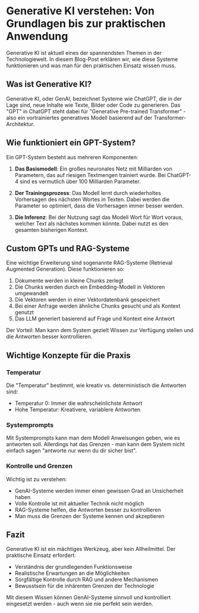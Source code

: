 # Generative KI verstehen: Von Grundlagen bis zur praktischen Anwendung

Generative KI ist aktuell eines der spannendsten Themen in der Technologiewelt. In diesem Blog-Post erklären wir, wie diese Systeme funktionieren und was man für den praktischen Einsatz wissen muss.

## Was ist Generative KI?

Generative KI, oder GenAI, bezeichnet Systeme wie ChatGPT, die in der Lage sind, neue Inhalte wie Texte, Bilder oder Code zu generieren. Das "GPT" in ChatGPT steht dabei für "Generative Pre-trained Transformer" - also ein vortrainiertes generatives Modell basierend auf der Transformer-Architektur.

## Wie funktioniert ein GPT-System?

Ein GPT-System besteht aus mehreren Komponenten:

1. **Das Basismodell**: Ein großes neuronales Netz mit Milliarden von Parametern, das auf riesigen Textmengen trainiert wurde. Bei ChatGPT-4 sind es vermutlich über 100 Milliarden Parameter.

2. **Der Trainingsprozess**: Das Modell lernt durch wiederholtes Vorhersagen des nächsten Wortes in Texten. Dabei werden die Parameter so optimiert, dass die Vorhersagen immer besser werden.

3. **Die Inferenz**: Bei der Nutzung sagt das Modell Wort für Wort voraus, welcher Text als nächstes kommen könnte. Dabei nutzt es den gesamten bisherigen Kontext.

## Custom GPTs und RAG-Systeme

Eine wichtige Erweiterung sind sogenannte RAG-Systeme (Retrieval Augmented Generation). Diese funktionieren so:

1. Dokumente werden in kleine Chunks zerlegt
2. Die Chunks werden durch ein Embedding-Modell in Vektoren umgewandelt
3. Die Vektoren werden in einer Vektordatenbank gespeichert
4. Bei einer Anfrage werden ähnliche Chunks gesucht und als Kontext genutzt
5. Das LLM generiert basierend auf Frage und Kontext eine Antwort

Der Vorteil: Man kann dem System gezielt Wissen zur Verfügung stellen und die Antworten besser kontrollieren.

## Wichtige Konzepte für die Praxis

### Temperatur
Die "Temperatur" bestimmt, wie kreativ vs. deterministisch die Antworten sind:
- Temperatur 0: Immer die wahrscheinlichste Antwort
- Hohe Temperatur: Kreativere, variablere Antworten

### Systemprompts
Mit Systemprompts kann man dem Modell Anweisungen geben, wie es antworten soll. Allerdings hat das Grenzen - man kann dem System nicht einfach sagen "antworte nur wenn du dir sicher bist".

### Kontrolle und Grenzen
Wichtig ist zu verstehen:
- GenAI-Systeme werden immer einen gewissen Grad an Unsicherheit haben
- Volle Kontrolle ist mit aktueller Technik nicht möglich  
- RAG-Systeme helfen, die Antworten besser zu kontrollieren
- Man muss die Grenzen der Systeme kennen und akzeptieren

## Fazit

Generative KI ist ein mächtiges Werkzeug, aber kein Allheilmittel. Der praktische Einsatz erfordert:
- Verständnis der grundlegenden Funktionsweise
- Realistische Erwartungen an die Möglichkeiten
- Sorgfältige Kontrolle durch RAG und andere Mechanismen
- Bewusstsein für die inhärenten Grenzen der Technologie

Mit diesem Wissen können GenAI-Systeme sinnvoll und kontrolliert eingesetzt werden - auch wenn sie nie perfekt sein werden.